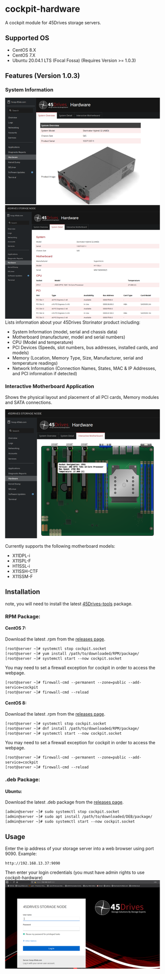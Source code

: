 # cockpit-hardware
A cockpit module for 45Drives storage servers.

## Supported OS
- CentOS 8.X
- CentOS 7.X
- Ubuntu 20.04.1 LTS (Focal Fossa) (Requires Version >= 1.0.3)

## Features (Version 1.0.3)
### System Information
<img src="https://raw.githubusercontent.com/45Drives/cockpit-hardware/master/documentation/system_overview.png">
<img src="https://raw.githubusercontent.com/45Drives/cockpit-hardware/master/documentation/system_detail.png">
Lists information about your 45Drives Storinator product including:

* System Information (model, serial and chassis data)
* Motherboard (manufacturer, model and serial numbers)
* CPU (Model and temperature)
* PCI Devices (Speeds, slot numbers, bus addresses, installed cards, and models)
* Memory (Location, Memory Type, Size, Manufacturer, serial and temperature readings)
* Network Information (Connection Names, States, MAC & IP Addresses, and PCI information if detected)

### Interactive Motherboard Application
Shows the physical layout and placement of all PCI cards, Memory modules and SATA connections. 

<img src="https://raw.githubusercontent.com/45Drives/cockpit-hardware/master/documentation/interactive_motherboard.png">

Currently supports the following motherboard models:
* X11DPL-i
* X11SPL-F
* H11SSL-i
* X11SSH-CTF
* X11SSM-F

## Installation
note, you will need to install the latest [45Drives-tools](https://github.com/45Drives/tools) package.
### RPM Package:
#### CentOS 7:
Download the latest .rpm from the [releases page](https://github.com/45Drives/cockpit-hardware/releases).
```
[root@server ~]# systemctl stop cockpit.socket
[root@server ~]# yum install /path/to/downloaded/RPM/package/
[root@server ~]# systemctl start --now cockpit.socket
```

You may need to set a firewall exception for cockpit in order to access the webpage.
```
[root@server ~]# firewall-cmd --permanent --zone=public --add-service=cockpit
[root@server ~]# firewall-cmd --reload
```

#### CentOS 8:
Download the latest .rpm from the [releases page](https://github.com/45Drives/cockpit-hardware/releases).
```
[root@server ~]# systemctl stop cockpit.socket
[root@server ~]# dnf install /path/to/downloaded/RPM/package/
[root@server ~]# systemctl start --now cockpit.socket
```
You may need to set a firewall exception for cockpit in order to access the webpage.
```
[root@server ~]# firewall-cmd --permanent --zone=public --add-service=cockpit
[root@server ~]# firewall-cmd --reload
```

### .deb Package:
#### Ubuntu:
Download the latest .deb package from the [releases page](https://github.com/45Drives/cockpit-hardware/releases).
```
[admin@server ~]# sudo systemctl stop cockpit.socket
[admin@server ~]# sudo apt install /path/to/downloaded/DEB/package/
[admin@server ~]# sudo systemctl start --now cockpit.socket
```

## Usage
Enter the ip address of your storage server into a web browser using port 9090.
Example:
```
http://192.168.13.37:9090
```
Then enter your login credentials (you must have admin rights to use cockpit-hardware)
<img src="https://raw.githubusercontent.com/45Drives/cockpit-hardware/master/documentation/login.png">
